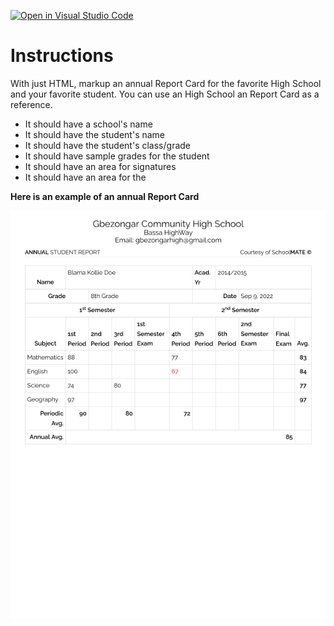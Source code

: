 [![Open in Visual Studio Code](https://classroom.github.com/assets/open-in-vscode-c66648af7eb3fe8bc4f294546bfd86ef473780cde1dea487d3c4ff354943c9ae.svg)](https://classroom.github.com/online_ide?assignment_repo_id=8427085&assignment_repo_type=AssignmentRepo)
# Instructions

With just HTML, markup an annual Report Card for the favorite High School and your favorite student. You can use an High School an Report Card as a reference.

- It should have a school's name
- It should have the student's name
- It should have the student's class/grade
- It should have sample grades for the student
- It should have an area for signatures
- It should have an area for the 


**Here is an example of an annual Report Card**

![Report Card](./report-card-template.png)
